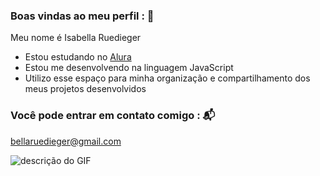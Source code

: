 ### Boas vindas ao meu perfil : 💙

Meu nome é Isabella Ruedieger

- Estou estudando no [Alura](https://www.alura.com.br)
- Estou me desenvolvendo na linguagem JavaScript
- Utilizo esse espaço para minha organização e compartilhamento dos meus projetos desenvolvidos

### Você pode entrar em contato comigo : 📬

bellaruedieger@gmail.com

![descrição do GIF](https://github.com/IsabellaRuedieger/Isabella-Ruedieger/assets/170437313/1c39b3fc-8525-4758-8bd2-cf45aad396bd)

